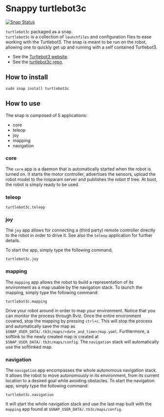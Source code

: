 # Snappy turtlebot3c

[![Snap Status](https://build.snapcraft.io/badge/canonical/turtlebot3c-snap.svg)](https://build.snapcraft.io/user/canonical/turtlebot3c-snap)

`turtlebot3c` packaged as a snap.  
`turtlebot3c` is a collection of `launchfiles` and configuration files to ease working with the Turtlebot3.
The snap is meant to be run on the robot, allowing one to quickly get up and running with a self contained Turtlebot3.

- See the [Turtlebot3 website](http://emanual.robotis.com/docs/en/platform/turtlebot3/overview/).
- See the [turtlebot3c repo](https://github.com/canonical/turtlebot3c).

## How to install

```terminal
sudo snap install turtlebot3c
```

## How to use

The snap is composed of 5 applications:
- core
- teleop
- joy
- mapping
- navigation

### core
The `core` app is a daemon that is automatically started when the robot is turned on.
It starts the motor controller, advertises the sensors, upload the robot model to the rosparam server and publishes the robot tf tree.
At boot, the robot is simply ready to be used.

### teleop
```terminal
turtlebot3c.teleop
```

### joy
The `joy` app allows for connecting a (third party) remote controller directly to the robot in order to drive it.
See also the `teleop` application for further details.

To start the app, simply type the following command,
```terminal
turtlebot3c.joy
```

### mapping
The `mapping` app allows the robot to build a representation of its environment as a map usable by the navigation stack.
To launch the mapping, simply type the following command:
```terminal
turtlebot3c.mapping
```
Drive your robot around in order to map your environment.
Notice that you can monitor the process through Rviz.
Once the entire environment covered, stop the mapping by pressing `ctrl+c`.
This will stop the process and automatically save the map as
`$SNAP_USER_DATA/.tb3c/maps/<date_and_time>/map.yaml`.
Furthermore, a softlink to the newly created map is created at
`$SNAP_USER_DATA/.tb3c/maps/config`. The `navigation` stack will automatically use the softlinked map.

### navigation
The `navigation` app encompasses the whole autonomous navigation stack.
It allows the robot to move autonomously in its environment, from its current location to a desired goal while avoiding obstacles.
To start the navigation app, simply type the following command:
```terminal
turtlebot3c.navigation
```
It will start the whole navigation stack and use the last map built with the
`mapping` app found at `$SNAP_USER_DATA/.tb3c/maps/config`.
